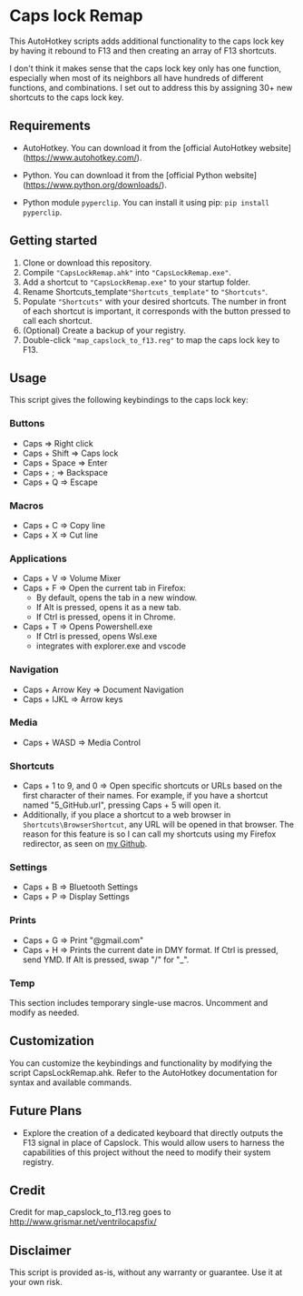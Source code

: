 # Caps lock Remap

This AutoHotkey scripts adds additional functionality to the caps lock key by
having it rebound to F13 and then creating an array of F13 shortcuts.

I don't think it makes sense that the caps lock key only has one function,
especially when most of its neighbors all have hundreds of different functions,
and combinations. I set out to address this by assigning 30+ new shortcuts to
the caps lock key.

## Requirements

- AutoHotkey. You can download it from the [official AutoHotkey website]
  (https://www.autohotkey.com/).
- Python. You can download it from the [official Python website]
  (https://www.python.org/downloads/).

- Python module `pyperclip`. You can install it using pip:
  `pip install pyperclip`.

## Getting started

1. Clone or download this repository.
2. Compile `"CapsLockRemap.ahk"` into `"CapsLockRemap.exe"`.
3. Add a shortcut to `"CapsLockRemap.exe"` to your startup folder.
4. Rename Shortcuts_template`"Shortcuts_template"` to `"Shortcuts"`.
5. Populate `"Shortcuts"` with your desired shortcuts. The number in front of
   each shortcut is important, it corresponds with the button pressed to call
   each shortcut.
6. (Optional) Create a backup of your registry.
7. Double-click `"map_capslock_to_f13.reg"` to map the caps lock key to F13.

## Usage

This script gives the following keybindings to the caps lock key:

### Buttons

- Caps => Right click
- Caps + Shift => Caps lock
- Caps + Space => Enter
- Caps + ; => Backspace
- Caps + Q => Escape

### Macros

- Caps + C => Copy line
- Caps + X => Cut line

### Applications

- Caps + V => Volume Mixer
- Caps + F => Open the current tab in Firefox:
  - By default, opens the tab in a new window.
  - If Alt is pressed, opens it as a new tab.
  - If Ctrl is pressed, opens it in Chrome.
- Caps + T => Opens Powershell.exe
  - If Ctrl is pressed, opens Wsl.exe
  - integrates with explorer.exe and vscode

### Navigation

- Caps + Arrow Key => Document Navigation
- Caps + IJKL => Arrow keys

### Media

- Caps + WASD => Media Control

### Shortcuts

- Caps + 1 to 9, and 0 => Open specific shortcuts or URLs based on the first
  character of their names. For example, if you have a shortcut named
  "5_GitHub.url", pressing Caps + 5 will open it.
- Additionally, if you place a shortcut to a web browser in
  `Shortcuts\BrowserShortcut`, any URL will be opened in that browser. The
  reason for this feature is so I can call my shortcuts using my Firefox
  redirector, as seen on
  [my Github](https://github.com/H-Boyd/FirefoxRedirector).

### Settings

- Caps + B => Bluetooth Settings
- Caps + P => Display Settings

### Prints

- Caps + G => Print "@gmail.com"
- Caps + H => Prints the current date in DMY format. If Ctrl is pressed, send
  YMD. If Alt is pressed, swap "/" for "\_".

### Temp

This section includes temporary single-use macros. Uncomment and modify as
needed.

## Customization

You can customize the keybindings and functionality by modifying the script
CapsLockRemap.ahk. Refer to the AutoHotkey documentation for syntax and
available commands.

## Future Plans

- Explore the creation of a dedicated keyboard that directly outputs the F13
  signal in place of Capslock. This would allow users to harness the
  capabilities of this project without the need to modify their system registry.

## Credit

Credit for map_capslock_to_f13.reg goes to
http://www.grismar.net/ventrilocapsfix/

## Disclaimer

This script is provided as-is, without any warranty or guarantee. Use it at your
own risk.
